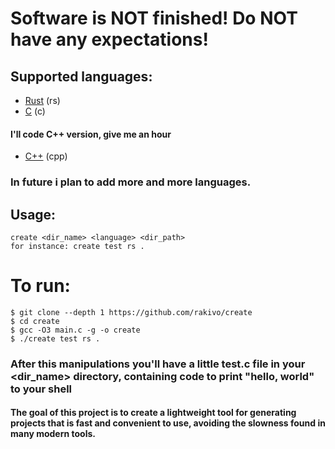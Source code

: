 # Software is NOT finished! Do NOT have any expectations!

## Supported languages:
- [Rust](https://github.com/rust-lang/rust) (rs)
- [C](https://en.wikipedia.org/wiki/C_(programming_language)) (c)
#### I'll code C++ version, give me an hour
- [C++](https://en.wikipedia.org/wiki/C%2B%2B) (cpp)

### In future i plan to add more and more languages.

## Usage:
```shell
create <dir_name> <language> <dir_path>
for instance: create test rs .
```

# To run: 
```shell
$ git clone --depth 1 https://github.com/rakivo/create
$ cd create
$ gcc -O3 main.c -g -o create
$ ./create test rs .
```

### After this manipulations you'll have a little test.c file in your <dir_name> directory, containing code to print "hello, world" to your shell
#### The goal of this project is to create a lightweight tool for generating projects that is fast and convenient to use, avoiding the slowness found in many modern tools.
